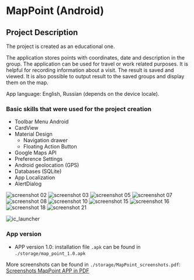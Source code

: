 # MapPoint (Android)
## Project Description
The project is created as an educational one.

The application stores points with coordinates, date and description in the group. The application can be used for travel or work related purposes. It is helpful for recording information about a visit. The result is saved and viewed. It is also possible to output result to the saved groups and display them on the map.

App language: English, Russian (depends on the device locale).

### Basic skills that were used for the project creation
+ Toolbar Menu Android
+ CardView
+ Material Design
  + Navigation drawer
  + Floating Action Button  
+ Google Maps API
+ Preference Settings
+ Android geolocation (GPS)
+ Databases (SQLite)
+ App Localization
+ AlertDialog

![screenshot 02](https://cloud.githubusercontent.com/assets/19373990/25579766/70c523e8-2e83-11e7-9625-e2d4017525cf.png)
![screenshot 03](https://cloud.githubusercontent.com/assets/19373990/25579765/70c52168-2e83-11e7-96a3-5d6b9a8780d7.png)
![screenshot 05](https://cloud.githubusercontent.com/assets/19373990/25579769/70c92bf0-2e83-11e7-8805-c7228e5d2bbf.png)
![screenshot 07](https://cloud.githubusercontent.com/assets/19373990/25579767/70c63dd2-2e83-11e7-9b0a-3afc8d8c0043.png)
![screenshot 08](https://cloud.githubusercontent.com/assets/19373990/25579768/70c89230-2e83-11e7-8c90-af5a6ea945c5.png)
![screenshot 10](https://cloud.githubusercontent.com/assets/19373990/25579770/70caf598-2e83-11e7-9286-ac571b63adcb.png)
![screenshot 15](https://cloud.githubusercontent.com/assets/19373990/25579774/70f21f10-2e83-11e7-8110-7e01244504ed.png)
![screenshot 16](https://cloud.githubusercontent.com/assets/19373990/25579771/70ee8ca6-2e83-11e7-8378-ae269dec358a.png)
![screenshot 18](https://cloud.githubusercontent.com/assets/19373990/25579772/70eef8a8-2e83-11e7-98e1-ef96defd51d6.png)
![screenshot 21](https://cloud.githubusercontent.com/assets/19373990/25579773/70ef2a12-2e83-11e7-92a6-65862d2fa2c5.png)

![ic_launcher](https://cloud.githubusercontent.com/assets/19373990/25580295/8573fff8-2e88-11e7-99a4-689fb1f41d85.png)

### App version
+ APP version 1.0: installation file `.apk` can be found in `./storage/map_point_1.0.apk`

More screenshots can be found in `./storage/MapPoint_screenshots.pdf`:
[Screenshots MapPoint APP in PDF](storage/MapPoint_screenshots.pdf)
